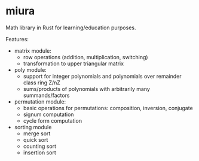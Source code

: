 # miura
Math library in Rust for learning/education purposes.

Features:
- matrix module:
  - row operations (addition, multiplication, switching)
  - transformation to upper triangular matrix
- poly module:
  - support for integer polynomials and polynomials over remainder class ring Z/nZ
  - sums/products of polynomials with arbitrarily many summands/factors
- permutation module:
  - basic operations for permutations: composition, inversion, conjugate
  - signum computation
  - cycle form computation
- sorting module
  - merge sort
  - quick sort
  - counting sort
  - insertion sort
